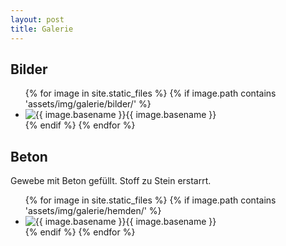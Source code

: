 ```yaml
---
layout: post
title: Galerie
---
```


## Bilder

<ul class="photo-gallery">
    {% for image in site.static_files %}
        {% if image.path contains 'assets/img/galerie/bilder/' %}
            <li><img src="{{ site.baseurl }}{{ image.path }}" alt="{{ image.basename }}" />{{ image.basename  }}</li>
        {% endif %}
    {% endfor %}
</ul>

## Beton

Gewebe mit Beton gefüllt. Stoff zu Stein erstarrt.

<ul class="photo-gallery">
    {% for image in site.static_files %}
        {% if image.path contains 'assets/img/galerie/hemden/' %}
            <li><img src="{{ site.baseurl }}{{ image.path }}" alt="{{ image.basename }}" />{{ image.basename  }}</li>
        {% endif %}
    {% endfor %}
</ul>

